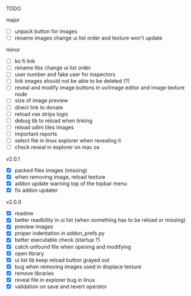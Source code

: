 TODO

major
- [ ] unpack button for images
- [ ] rename images change ui list order and texture won't update

minor
- [ ] ko fi link
- [ ] rename libs change ui list order
- [ ] user number and fake user for inspectors
- [ ] link images should not be able to be deleted (?)
- [ ] reveal and modify image buttons in uv/image editor and image texture node
- [ ] size of image preview
- [ ] direct link to donate
- [ ] reload vse strips logic
- [ ] debug lib to reload when linking
- [ ] reload udim tiles images
- [ ] important reports
- [ ] select file in linux explorer when revealing it 
- [ ] check reveal in explorer on mac os

v2.0.1
- [x] packed files images (missing)
- [x] when removing image, reload texture
- [x] addon update warning top of the topbar menu
- [x] fix addon updater

v2.0.0
- [x] readme
- [x] better readbility in ui list (when something has to be reload or missing)
- [x] preview images
- [x] proper indentation in addon_prefs.py
- [x] better executable check (startup ?)
- [x] catch unfound file when opening and modifying
- [x] open library
- [x] ui list lib keep reload button grayed out
- [x] bug when removing images used in displace texture
- [x] remove libraries
- [x] reveal file in explorer bug in linux
- [x] validation on save and revert operator